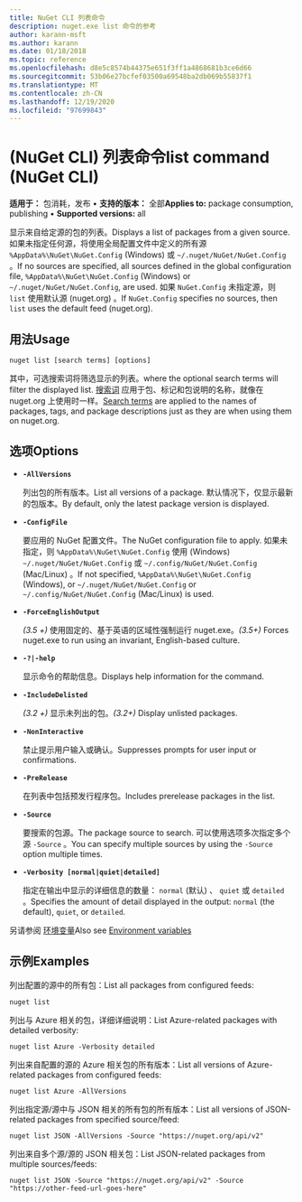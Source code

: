 ```yaml
---
title: NuGet CLI 列表命令
description: nuget.exe list 命令的参考
author: karann-msft
ms.author: karann
ms.date: 01/18/2018
ms.topic: reference
ms.openlocfilehash: d8e5c8574b44375e651f3ff1a4868681b3ce6d66
ms.sourcegitcommit: 53b06e27bcfef03500a69548ba2db069b55837f1
ms.translationtype: MT
ms.contentlocale: zh-CN
ms.lasthandoff: 12/19/2020
ms.locfileid: "97699843"
---
```

# <a name="list-command-nuget-cli"></a><span data-ttu-id="ae3fc-103"> (NuGet CLI) 列表命令</span><span class="sxs-lookup"><span data-stu-id="ae3fc-103">list command (NuGet CLI)</span></span>

<span data-ttu-id="ae3fc-104">**适用于：** 包消耗，发布 &bullet; **支持的版本：** 全部</span><span class="sxs-lookup"><span data-stu-id="ae3fc-104">**Applies to:** package consumption, publishing &bullet; **Supported versions:** all</span></span>

<span data-ttu-id="ae3fc-105">显示来自给定源的包的列表。</span><span class="sxs-lookup"><span data-stu-id="ae3fc-105">Displays a list of packages from a given source.</span></span> <span data-ttu-id="ae3fc-106">如果未指定任何源，将使用全局配置文件中定义的所有源 `%AppData%\NuGet\NuGet.Config` (Windows) 或 `~/.nuget/NuGet/NuGet.Config` 。</span><span class="sxs-lookup"><span data-stu-id="ae3fc-106">If no sources are specified, all sources defined in the global configuration file, `%AppData%\NuGet\NuGet.Config` (Windows) or `~/.nuget/NuGet/NuGet.Config`, are used.</span></span> <span data-ttu-id="ae3fc-107">如果 `NuGet.Config` 未指定源，则 `list` 使用默认源 (nuget.org) 。</span><span class="sxs-lookup"><span data-stu-id="ae3fc-107">If `NuGet.Config` specifies no sources, then `list` uses the default feed (nuget.org).</span></span>

## <a name="usage"></a><span data-ttu-id="ae3fc-108">用法</span><span class="sxs-lookup"><span data-stu-id="ae3fc-108">Usage</span></span>

```cli
nuget list [search terms] [options]
```

<span data-ttu-id="ae3fc-109">其中，可选搜索词将筛选显示的列表。</span><span class="sxs-lookup"><span data-stu-id="ae3fc-109">where the optional search terms will filter the displayed list.</span></span> <span data-ttu-id="ae3fc-110">[搜索词](../../consume-packages/finding-and-choosing-packages.md#search-syntax) 应用于包、标记和包说明的名称，就像在 nuget.org 上使用时一样。</span><span class="sxs-lookup"><span data-stu-id="ae3fc-110">[Search terms](../../consume-packages/finding-and-choosing-packages.md#search-syntax) are applied to the names of packages, tags, and package descriptions just as they are when using them on nuget.org.</span></span> 

## <a name="options"></a><span data-ttu-id="ae3fc-111">选项</span><span class="sxs-lookup"><span data-stu-id="ae3fc-111">Options</span></span>

- **`-AllVersions`**

  <span data-ttu-id="ae3fc-112">列出包的所有版本。</span><span class="sxs-lookup"><span data-stu-id="ae3fc-112">List all versions of a package.</span></span> <span data-ttu-id="ae3fc-113">默认情况下，仅显示最新的包版本。</span><span class="sxs-lookup"><span data-stu-id="ae3fc-113">By default, only the latest package version is displayed.</span></span>

- **`-ConfigFile`**

  <span data-ttu-id="ae3fc-114">要应用的 NuGet 配置文件。</span><span class="sxs-lookup"><span data-stu-id="ae3fc-114">The NuGet configuration file to apply.</span></span> <span data-ttu-id="ae3fc-115">如果未指定，则 `%AppData%\NuGet\NuGet.Config` 使用 (Windows) `~/.nuget/NuGet/NuGet.Config` 或 `~/.config/NuGet/NuGet.Config` (Mac/Linux) 。</span><span class="sxs-lookup"><span data-stu-id="ae3fc-115">If not specified, `%AppData%\NuGet\NuGet.Config` (Windows), or `~/.nuget/NuGet/NuGet.Config` or `~/.config/NuGet/NuGet.Config` (Mac/Linux) is used.</span></span>

- **`-ForceEnglishOutput`**

  <span data-ttu-id="ae3fc-116">*(3.5 +)* 使用固定的、基于英语的区域性强制运行 nuget.exe。</span><span class="sxs-lookup"><span data-stu-id="ae3fc-116">*(3.5+)* Forces nuget.exe to run using an invariant, English-based culture.</span></span>

- **`-?|-help`**

  <span data-ttu-id="ae3fc-117">显示命令的帮助信息。</span><span class="sxs-lookup"><span data-stu-id="ae3fc-117">Displays help information for the command.</span></span>

- **`-IncludeDelisted`**

  <span data-ttu-id="ae3fc-118">*(3.2 +)* 显示未列出的包。</span><span class="sxs-lookup"><span data-stu-id="ae3fc-118">*(3.2+)* Display unlisted packages.</span></span>

- **`-NonInteractive`**

  <span data-ttu-id="ae3fc-119">禁止提示用户输入或确认。</span><span class="sxs-lookup"><span data-stu-id="ae3fc-119">Suppresses prompts for user input or confirmations.</span></span>

- **`-PreRelease`**

  <span data-ttu-id="ae3fc-120">在列表中包括预发行程序包。</span><span class="sxs-lookup"><span data-stu-id="ae3fc-120">Includes prerelease packages in the list.</span></span>

- **`-Source`**

  <span data-ttu-id="ae3fc-121">要搜索的包源。</span><span class="sxs-lookup"><span data-stu-id="ae3fc-121">The package source to search.</span></span> <span data-ttu-id="ae3fc-122">可以使用选项多次指定多个源 `-Source` 。</span><span class="sxs-lookup"><span data-stu-id="ae3fc-122">You can specify multiple sources by using the `-Source` option multiple times.</span></span>

- **`-Verbosity [normal|quiet|detailed]`**

  <span data-ttu-id="ae3fc-123">指定在输出中显示的详细信息的数量： `normal` (默认) 、 `quiet` 或 `detailed` 。</span><span class="sxs-lookup"><span data-stu-id="ae3fc-123">Specifies the amount of detail displayed in the output: `normal` (the default), `quiet`, or `detailed`.</span></span>

<span data-ttu-id="ae3fc-124">另请参阅 [环境变量](cli-ref-environment-variables.md)</span><span class="sxs-lookup"><span data-stu-id="ae3fc-124">Also see [Environment variables](cli-ref-environment-variables.md)</span></span>

## <a name="examples"></a><span data-ttu-id="ae3fc-125">示例</span><span class="sxs-lookup"><span data-stu-id="ae3fc-125">Examples</span></span>

<span data-ttu-id="ae3fc-126">列出配置的源中的所有包：</span><span class="sxs-lookup"><span data-stu-id="ae3fc-126">List all packages from configured feeds:</span></span>
```
nuget list
```
<span data-ttu-id="ae3fc-127">列出与 Azure 相关的包，详细详细说明：</span><span class="sxs-lookup"><span data-stu-id="ae3fc-127">List Azure-related packages with detailed verbosity:</span></span>
```
nuget list Azure -Verbosity detailed
```
<span data-ttu-id="ae3fc-128">列出来自配置的源的 Azure 相关包的所有版本：</span><span class="sxs-lookup"><span data-stu-id="ae3fc-128">List all versions of Azure-related packages from configured feeds:</span></span>
```
nuget list Azure -AllVersions
```
<span data-ttu-id="ae3fc-129">列出指定源/源中与 JSON 相关的所有包的所有版本：</span><span class="sxs-lookup"><span data-stu-id="ae3fc-129">List all versions of JSON-related packages from specified source/feed:</span></span>
```
nuget list JSON -AllVersions -Source "https://nuget.org/api/v2"
```
<span data-ttu-id="ae3fc-130">列出来自多个源/源的 JSON 相关包：</span><span class="sxs-lookup"><span data-stu-id="ae3fc-130">List JSON-related packages from multiple sources/feeds:</span></span>
```
nuget list JSON -Source "https://nuget.org/api/v2" -Source "https://other-feed-url-goes-here"
```
